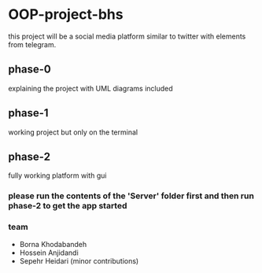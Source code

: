 # OOP-project-bhs

this project will be a social media platform similar to twitter with elements from telegram.

## phase-0

explaining the project with UML diagrams included

## phase-1

working project but only on the terminal

## phase-2

fully working platform with gui

### please run the contents of the 'Server' folder first and then run phase-2 to get the app started

### team

- Borna Khodabandeh
- Hossein Anjidandi
- Sepehr Heidari (minor contributions)
